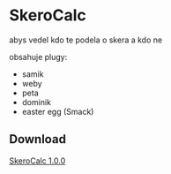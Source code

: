 # SkeroCalc
abys vedel kdo te podela o skera a kdo ne

obsahuje plugy:
- samik
- weby
- peta
- dominik
- easter egg (Smack)

## Download
[SkeroCalc 1.0.0](https://github.com/denyyys/skerocalc/releases/tag/release)
